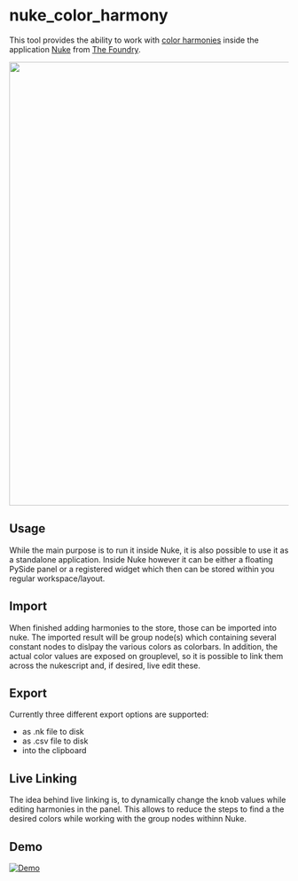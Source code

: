 # **nuke_color_harmony**

This tool provides the ability to work with [color harmonies](https://en.wikipedia.org/wiki/Harmony_(color)) inside the application [Nuke](https://www.foundry.com/products/nuke-family/nuke) from [The Foundry](https://www.foundry.com/).

<img src="https://user-images.githubusercontent.com/21419051/221424865-1f1d92f0-0544-48ca-a8af-5b52fd4dc6dc.png" width="800">

## Usage
 While the main purpose is to run it inside Nuke, it is also possible to use it as a standalone application.
 Inside Nuke however it can be either a floating PySide panel or a registered widget which then can be stored within you regular workspace/layout.

## Import
When finished adding harmonies to the store, those can be imported into nuke. The imported result will be group node(s) which containing several constant nodes to dislpay the various colors as colorbars.
In addition, the actual color values are exposed on grouplevel, so it is possible to link them across the nukescript and, if desired, live edit these.

## Export
Currently three different export options are supported:
- as .nk file to disk
- as .csv file to disk
- into the clipboard

## Live Linking

The idea behind live linking is, to dynamically change the knob values while editing harmonies in the panel. This allows to reduce the steps to find a the desired colors while working with the group nodes withinn Nuke.


## Demo
[![Demo](https://user-images.githubusercontent.com/21419051/221425265-72e8d42d-2e29-430b-8459-2d2bd3596ddb.png)](https://vimeo.com/802397490)
